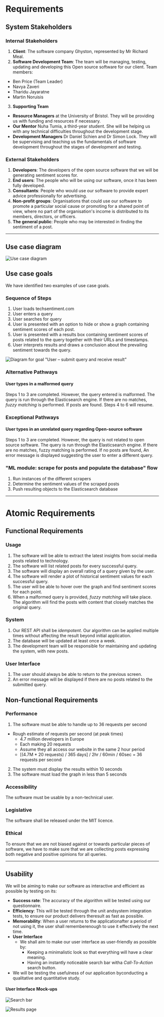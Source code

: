 ﻿# Requirements

## System Stakeholders

### Internal Stakeholders
1.  **Client**: The software company Ghyston, represented by Mr Richard Meal.
1. **Software Development Team**: The team will be managing, testing, updating and developing this Open source software for our client. Team members:
  * Ben Price (Team Leader)
  * Navya Zaveri
  * Tharidu Jayaratne
  * Martin Noruisis
3. **Supporting Team**
  * **Resource Managers** at the University of Bristol. They will be providing us with funding and resources if necessary.
  * **Our Mentor** Nuha Tumia, a third-year student. She will be helping us with any technical difficulties throughout the development stage.
  * **Development Managers** Dr Daniel Schien and Dr Simon Lock. They will be supervising and teaching us the fundamentals of software development throughout the stages of development and testing.

### External Stakeholders
1. **Developers**: The developers of the open source software that we will be generating sentiment scores for.
1. **End users**: The people who will be using our software, once it has been fully developed.
1. **Consultants**: People who would use our software to provide expert advice professionally for advertising.
1. **Non-profit groups**: Organisations that could use our software to promote a particular social cause or promoting for a shared point of view, where no part of the organisation's income is distributed to its members, directors, or officers.
1. **The general public**: People who may be interested in finding the sentiment of a post.

-------

## Use case diagram
![Use case diagram](includes/use-case.png)

## Use case goals
We have identified two examples of use case goals.

### Sequence of Steps
1. User loads techsentiment.com
1. User enters a query
1. User searches for query
1. User is presented with an option to hide or show a graph containing sentiment scores of each post.
1. User is presented with a results box containing sentiment scores of posts related to the query together with their URLs and timestamps.
1. User interprets results and draws a conclusion about the prevailing sentiment towards the query.


![Diagram for goal "User – submit query and receive result"](includes/use-case3.png)

### Alternative Pathways

#### User types in a malformed query
Steps 1 to 3 are completed. However, the query entered is malformed. The query is run through the Elasticsearch engine. If there are no matches, *fuzzy matching* is performed. If posts are found. Steps 4 to 6 will resume. 


### Exceptional Pathways

#### User types in an unrelated query regarding Open-source software
Steps 1 to 3 are completed. However, the query is not related to open source software. The query is run through the Elasticsearch engine. If there are no matches, fuzzy matching is performed. If no posts are found, An error message is displayed suggesting the user  to enter a different query.

### "ML module: scrape for posts and populate the database" flow
1. Run instances of the different scrapers
1. Determine the sentiment values of the scraped posts
1. Push resulting objects to the Elasticsearch database

---
# Atomic Requirements

## Functional Requirements

### Usage
1. The software will be able to extract the latest insights from social media posts related to technology.
1. The software will list related posts for every successful query.
1. The software will display an overall rating of a query given by the user.
1. The software will render a plot of historical sentiment values for each successful query.
1. The user will be able to hover over the graph and find sentiment scores for each point.
1. When a malformed query is provided, *fuzzy matching* will take place. The algorithm will find the posts with content that closely matches the original query.

### System
1. Our REST API shall be *idempotent*. Our algorithm can be applied multiple times without affecting the result beyond initial application.
1. The database will be updated at least once a week.
1. The development team will be responsible for maintaining and updating the system, with new posts.


### User Interface
1. The user should always be able to return to the previous screen.
1. An error message will be displayed if there are no posts related to the submitted query.
 

## Non-functional Requirements
### Performance
1. The software must be able to handle up to 36 requests per second
* Rough estimate of requests per second (at peak times)
    * 4.7 million developers in Europe
    * Each making 20 requests
    * Assume they all access our website in the same 2 hour period
    * [(4.7M * 20 requests) / 365 days] / 2hr / 60min / 60sec = 36 requests per second

2. The system must display the results within 10 seconds
3. The software must load the graph in less than 5 seconds

###  Accessibility
The software must be usable by a non-technical user.

### Legislative
The software shall be released under the MIT licence.

### Ethical
To ensure that we are not biased against or towards particular pieces of software, we have to make sure that we are collecting posts expressing both negative and positive opinions for all queries.

---

## Usability
We will be aiming to make our software as interactive and efficient as possible by testing on its:
* **Success rate**: The accuracy of the algorithm will be tested using our questionnaire.
* **Efficiency**: This will be tested through the unit andsystem integration tests, to ensure our product delivers theresult as fast as possible.
* **Memorability**: When a user returns to the applicationafter a period of not using it, the user shall rememberenough to use it effectively the next time.
* **User Interface**
  * We shall aim to make our user interface as user-friendly as possible by:
    * Keeping a minimalistic look so that everything will have a clear meaning.
    * Having an instantly noticeable search bar witha *Call-To-Action* search button.
* We will be testing the usefulness of our application byconducting a qualitative and quantitative study.

#### User Interface Mock-ups
![Search bar](includes/mockup-searchbar.png)

![Results page](includes/mockup-results.png)

